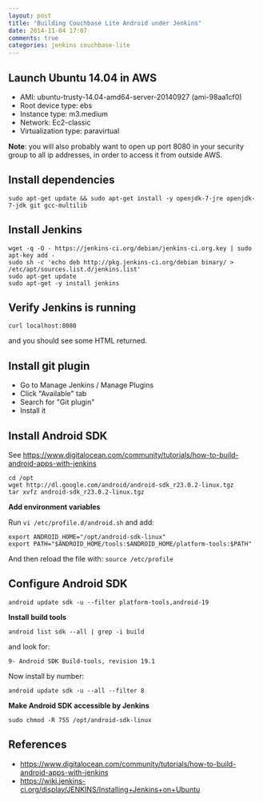```yaml
---
layout: post
title: "Building Couchbase Lite Android under Jenkins"
date: 2014-11-04 17:07
comments: true
categories: jenkins couchbase-lite
---
```


## Launch Ubuntu 14.04 in AWS

* AMI: ubuntu-trusty-14.04-amd64-server-20140927 (ami-98aa1cf0)
* Root device type: ebs
* Instance type: m3.medium
* Network: Ec2-classic
* Virtualization type: paravirtual

**Note**: you will also probably want to open up port 8080 in your security group to all ip addresses, in order to access it from outside AWS.

## Install dependencies

```
sudo apt-get update && sudo apt-get install -y openjdk-7-jre openjdk-7-jdk git gcc-multilib
```

## Install Jenkins

```
wget -q -O - https://jenkins-ci.org/debian/jenkins-ci.org.key | sudo apt-key add -
sudo sh -c 'echo deb http://pkg.jenkins-ci.org/debian binary/ > /etc/apt/sources.list.d/jenkins.list'
sudo apt-get update
sudo apt-get -y install jenkins
```

## Verify Jenkins is running

```
curl localhost:8080
```

and you should see some HTML returned.

## Install git plugin

* Go to Manage Jenkins / Manage Plugins
* Click "Available" tab
* Search for "Git plugin"
* Install it 

## Install Android SDK

See https://www.digitalocean.com/community/tutorials/how-to-build-android-apps-with-jenkins

```
cd /opt
wget http://dl.google.com/android/android-sdk_r23.0.2-linux.tgz
tar xvfz android-sdk_r23.0.2-linux.tgz
```

**Add environment variables**

Run `vi /etc/profile.d/android.sh` and add:

```
export ANDROID_HOME="/opt/android-sdk-linux"
export PATH="$ANDROID_HOME/tools:$ANDROID_HOME/platform-tools:$PATH"
```

And then reload the file with: `source /etc/profile`


## Configure Android SDK

```
android update sdk -u --filter platform-tools,android-19
```

**Install build tools**

```
android list sdk --all | grep -i build
```

and look for:

`9- Android SDK Build-tools, revision 19.1`

Now install by number:

```
android update sdk -u --all --filter 8
```

**Make Android SDK accessible by Jenkins**

```
sudo chmod -R 755 /opt/android-sdk-linux
```

## References

* https://www.digitalocean.com/community/tutorials/how-to-build-android-apps-with-jenkins
* https://wiki.jenkins-ci.org/display/JENKINS/Installing+Jenkins+on+Ubuntu